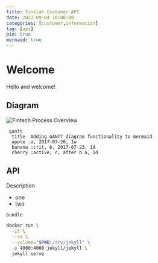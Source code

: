 ```yaml
---
title: Finelab Customer API
date: 2022-09-04 10:00:00
categories: [customer,information]
tag: [api]
pin: true
mermaid: true
---
```


# Welcome

Hello and welcome!


## Diagram

![Fintech Process Overview](https://raw.githubusercontent.com/finelabio/specs/main/diagrams/sales-process-overview.svg)

```mermaid
 gantt
  title  Adding GANTT diagram functionality to mermaid
  apple :a, 2017-07-20, 1w
  banana :crit, b, 2017-07-23, 1d
  cherry :active, c, after b a, 1d
```

## API

Description

* one
* two

```bash
bundle

docker run \
  -it \
  --rm \
  --volume="$PWD:/srv/jekyll" \
  -p 4000:4000 jekyll/jekyll \
  jekyll serve
```
